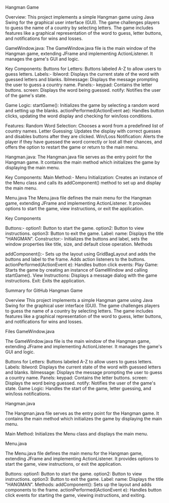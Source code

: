 Hangman Game

Overview:
This project implements a simple Hangman game using Java Swing for the graphical user interface (GUI). The game challenges players to guess the name of a country by selecting letters. The game includes features like a graphical representation of the word to guess, letter buttons, and notifications for wins and losses.

GameWindow.java:
The GameWindow.java file is the main window of the Hangman game, extending JFrame and implementing ActionListener. It manages the game's GUI and logic.

Key Components:
Buttons for Letters: Buttons labeled A-Z to allow users to guess letters.
Labels:-
lblword: Displays the current state of the word with guessed letters and blanks.
lblmessage: Displays the message prompting the user to guess a country name.
Panels:-
keypad: Contains the letter buttons.
screen: Displays the word being guessed.
notify: Notifies the user of the game's state.

Game Logic:
startGame(): Initializes the game by selecting a random word and setting up the blanks.
actionPerformed(ActionEvent ae): Handles button clicks, updating the word display and checking for win/loss conditions.

Features:
Random Word Selection: Chooses a word from a predefined list of country names.
Letter Guessing: Updates the display with correct guesses and disables buttons after they are clicked.
Win/Loss Notification: Alerts the player if they have guessed the word correctly or lost all their chances, and offers the option to restart the game or return to the main menu.

Hangman.java:
The Hangman.java file serves as the entry point for the Hangman game. It contains the main method which initializes the game by displaying the main menu.

Key Components:
Main Method:-
Menu Initialization: Creates an instance of the Menu class and calls its addComponent() method to set up and display the main menu.

Menu.java
The Menu.java file defines the main menu for the Hangman game, extending JFrame and implementing ActionListener. It provides options to start the game, view instructions, or exit the application.

Key Components

Buttons:-
option1: Button to start the game.
option2: Button to view instructions.
option3: Button to exit the game.
Label:
name: Displays the title "HANGMAN".
Constructor:-
Initializes the buttons and label, sets the window properties like title, size, and default close operation.
Methods

addComponent():-
Sets up the layout using GridBagLayout and adds the buttons and label to the frame.
Adds action listeners to the buttons.
actionPerformed(ActionEvent e):
Handles button click events:
Play Game: Starts the game by creating an instance of GameWindow and calling startGame().
View Instructions: Displays a message dialog with the game instructions.
Exit: Exits the application.





Summary for GitHub
Hangman Game

Overview
This project implements a simple Hangman game using Java Swing for the graphical user interface (GUI). The game challenges players to guess the name of a country by selecting letters. The game includes features like a graphical representation of the word to guess, letter buttons, and notifications for wins and losses.

Files
GameWindow.java

The GameWindow.java file is the main window of the Hangman game, extending JFrame and implementing ActionListener. It manages the game's GUI and logic.

Buttons for Letters: Buttons labeled A-Z to allow users to guess letters.
Labels:
lblword: Displays the current state of the word with guessed letters and blanks.
lblmessage: Displays the message prompting the user to guess a country name.
Panels:
keypad: Contains the letter buttons.
screen: Displays the word being guessed.
notify: Notifies the user of the game's state.
Game Logic: Handles the start of the game, letter guessing, and win/loss notifications.


Hangman.java

The Hangman.java file serves as the entry point for the Hangman game. It contains the main method which initializes the game by displaying the main menu.

Main Method: Initializes the Menu class and displays the main menu.


Menu.java

The Menu.java file defines the main menu for the Hangman game, extending JFrame and implementing ActionListener. It provides options to start the game, view instructions, or exit the application.

Buttons:
option1: Button to start the game.
option2: Button to view instructions.
option3: Button to exit the game.
Label:
name: Displays the title "HANGMAN".
Methods:
addComponent(): Sets up the layout and adds components to the frame.
actionPerformed(ActionEvent e): Handles button click events for starting the game, viewing instructions, and exiting.
​​






